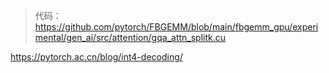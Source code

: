 > 代码：https://github.com/pytorch/FBGEMM/blob/main/fbgemm_gpu/experimental/gen_ai/src/attention/gqa_attn_splitk.cu

https://pytorch.ac.cn/blog/int4-decoding/

